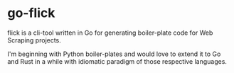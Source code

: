 # go-flick #

flick is a cli-tool written in Go for generating boiler-plate code for Web Scraping projects.

I'm beginning with Python boiler-plates and would love to extend it to Go and Rust in a while with idiomatic paradigm of those respective languages.
